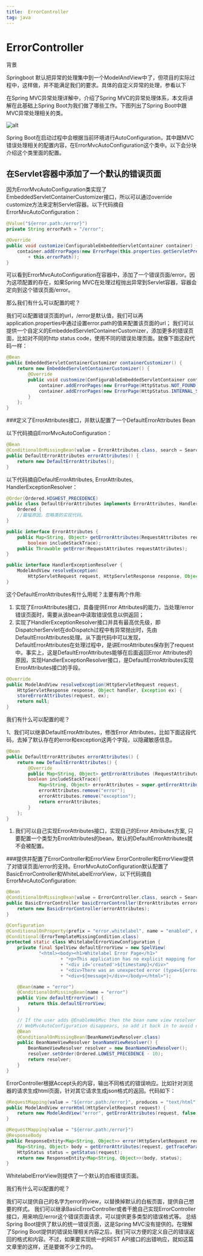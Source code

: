 ```yaml
---
title:  ErrorController
tag: java
---
```

<!-- toc -->
#  ErrorController

背景

Springboot 默认把异常的处理集中到一个ModelAndView中了，但项目的实际过程中，这样做，并不能满足我们的要求。具体的自定义异常的处理，参看以下

在Spring MVC异常处理详解中，介绍了Spring MVC的异常处理体系，本文将讲解在此基础上Spring Boot为我们做了哪些工作。下图列出了Spring Boot中跟MVC异常处理相关的类。

![alt](imgs/SpringBootWebExceptionResolver.png)


Spring Boot在启动过程中会根据当前环境进行AutoConfiguration，其中跟MVC错误处理相关的配置内容，在ErrorMvcAutoConfiguration这个类中。以下会分块介绍这个类里面的配置。

## 在Servlet容器中添加了一个默认的错误页面
因为ErrorMvcAutoConfiguration类实现了EmbeddedServletContainerCustomizer接口，所以可以通过override customize方法来定制Servlet容器。以下代码摘自ErrorMvcAutoConfiguration：

```java
@Value("${error.path:/error}")
private String errorPath = "/error";

@Override
public void customize(ConfigurableEmbeddedServletContainer container) {
    container.addErrorPages(new ErrorPage(this.properties.getServletPrefix()
        + this.errorPath));
}
```

可以看到ErrorMvcAutoConfiguration在容器中，添加了一个错误页面/error。因为这项配置的存在，如果Spring MVC在处理过程抛出异常到Servlet容器，容器会定向到这个错误页面/error。

那么我们有什么可以配置的呢？

我们可以配置错误页面的url，/error是默认值，我们可以再application.properties中通过设置error.path的值来配置该页面的url；
我们可以提供一个自定义的EmbeddedServletContainerCustomizer，添加更多的错误页面，比如对不同的http status code，使用不同的错误处理页面。就像下面这段代码一样：

```java
@Bean
public EmbeddedServletContainerCustomizer containerCustomizer() {
    return new EmbeddedServletContainerCustomizer() {
        @Override
        public void customize(ConfigurableEmbeddedServletContainer container) {
            container.addErrorPages(new ErrorPage(HttpStatus.NOT_FOUND, "/404"));
            container.addErrorPages(new ErrorPage(HttpStatus.INTERNAL_SERVER_ERROR, "/500"));
        }
    };
}
```


###定义了ErrorAttributes接口，并默认配置了一个DefaultErrorAttributes Bean

以下代码摘自ErrorMvcAutoConfiguration：

```java
@Bean
@ConditionalOnMissingBean(value = ErrorAttributes.class, search = SearchStrategy.CURRENT)
public DefaultErrorAttributes errorAttributes() {
    return new DefaultErrorAttributes();
}
```

以下代码摘自DefaultErrorAttributes, ErrorAttributes, HandlerExceptionResolver：

```java
@Order(Ordered.HIGHEST_PRECEDENCE)
public class DefaultErrorAttributes implements ErrorAttributes, HandlerExceptionResolver,
    Ordered {
    //篇幅原因，忽略类的实现代码。
}

public interface ErrorAttributes {
    public Map<String, Object> getErrorAttributes(RequestAttributes requestAttributes,
        boolean includeStackTrace);
    public Throwable getError(RequestAttributes requestAttributes);
}

public interface HandlerExceptionResolver {
    ModelAndView resolveException(
        HttpServletRequest request, HttpServletResponse response, Object handler, Exception ex);
}
```

这个DefaultErrorAttributes有什么用呢？主要有两个作用:

1. 实现了ErrorAttributes接口，具备提供Error Attributes的能力，当处理/error错误页面时，需要从该bean中读取错误信息以供返回；
2. 实现了HandlerExceptionResolver接口并具有最高优先级，即DispatcherServlet在doDispatch过程中有异常抛出时，先由DefaultErrorAttributes处理。从下面代码中可以发现，DefaultErrorAttributes在处理过程中，是讲ErrorAttributes保存到了request中。事实上，这是DefaultErrorAttributes能够在后面返回Error Attributes的原因，实现HandlerExceptionResolver接口，是DefaultErrorAttributes实现ErrorAttributes接口的手段。

```java
@Override
public ModelAndView resolveException(HttpServletRequest request,
    HttpServletResponse response, Object handler, Exception ex) {
    storeErrorAttributes(request, ex);
    return null;
}
```

我们有什么可以配置的呢？

1、我们可以继承DefaultErrorAttributes，修改Error Attributes，比如下面这段代码，去掉了默认存在的error和exception这两个字段，以隐藏敏感信息。

```java
@Bean
public DefaultErrorAttributes errorAttributes() {
    return new DefaultErrorAttributes() {
        @Override
        public Map<String, Object> getErrorAttributes (RequestAttributes requestAttributes,
        boolean includeStackTrace){
            Map<String, Object> errorAttributes = super.getErrorAttributes(requestAttributes, includeStackTrace);
            errorAttributes.remove("error");
            errorAttributes.remove("exception");
            return errorAttributes;
        }
    };
}
```

1. 我们可以自己实现ErrorAttributes接口，实现自己的Error Attributes方案, 只要配置一个类型为ErrorAttributes的bean，默认的DefaultErrorAttributes就不会被配置。

###提供并配置了ErrorController和ErrorView
ErrorController和ErrorView提供了对错误页面/error的支持。ErrorMvcAutoConfiguration默认配置了BasicErrorController和WhiteLabelErrorView，以下代码摘自ErrorMvcAutoConfiguration:

```java
@Bean
@ConditionalOnMissingBean(value = ErrorController.class, search = SearchStrategy.CURRENT)
public BasicErrorController basicErrorController(ErrorAttributes errorAttributes) {
    return new BasicErrorController(errorAttributes);
}

@Configuration
@ConditionalOnProperty(prefix = "error.whitelabel", name = "enabled", matchIfMissing = true)
@Conditional(ErrorTemplateMissingCondition.class)
protected static class WhitelabelErrorViewConfiguration {
    private final SpelView defaultErrorView = new SpelView(
            "<html><body><h1>Whitelabel Error Page</h1>"
                    + "<p>This application has no explicit mapping for /error, so you are seeing this as a fallback.</p>"
                    + "<div id='created'>${timestamp}</div>"
                    + "<div>There was an unexpected error (type=${error}, status=${status}).</div>"
                    + "<div>${message}</div></body></html>");

    @Bean(name = "error")
    @ConditionalOnMissingBean(name = "error")
    public View defaultErrorView() {
        return this.defaultErrorView;
    }

    // If the user adds @EnableWebMvc then the bean name view resolver from
    // WebMvcAutoConfiguration disappears, so add it back in to avoid disappointment.
    @Bean
    @ConditionalOnMissingBean(BeanNameViewResolver.class)
    public BeanNameViewResolver beanNameViewResolver() {
        BeanNameViewResolver resolver = new BeanNameViewResolver();
        resolver.setOrder(Ordered.LOWEST_PRECEDENCE - 10);
        return resolver;
    }
}
```

ErrorController根据Accept头的内容，输出不同格式的错误响应。比如针对浏览器的请求生成html页面，针对其它请求生成json格式的返回。代码如下：

```java
@RequestMapping(value = "${error.path:/error}", produces = "text/html")
public ModelAndView errorHtml(HttpServletRequest request) {
    return new ModelAndView("error", getErrorAttributes(request, false));
}

@RequestMapping(value = "${error.path:/error}")
@ResponseBody
public ResponseEntity<Map<String, Object>> error(HttpServletRequest request) {
    Map<String, Object> body = getErrorAttributes(request, getTraceParameter(request));
    HttpStatus status = getStatus(request);
    return new ResponseEntity<Map<String, Object>>(body, status);
}
```

WhitelabelErrorView则提供了一个默认的白板错误页面。

我们有什么可以配置的呢？

我们可以提供自己的名字为error的view，以替换掉默认的白板页面，提供自己想要的样式。
我们可以继承BasicErrorController或者干脆自己实现ErrorController接口，用来响应/error这个错误页面请求，可以提供更多类型的错误格式等。
总结
Spring Boot提供了默认的统一错误页面，这是Spring MVC没有提供的。在理解了Spring Boot提供的错误处理相关内容之后，我们可以方便的定义自己的错误返回的格式和内容。不过，如果要实现统一的REST API接口的出错响应，就如这篇文章里的这样，还是要做不少工作的。

